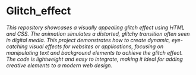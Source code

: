 # Glitch_effect

<i>This repository showcases a visually appealing glitch effect using HTML and CSS.
The animation simulates a distorted, glitchy transition often seen in digital media. 
This project demonstrates how to create dynamic, eye-catching visual effects for websites or applications, focusing on manipulating text and background elements to achieve the glitch effect. 
The code is lightweight and easy to integrate, making it ideal for adding creative elements to a modern web design.</i>
